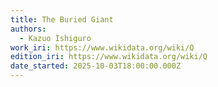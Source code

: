```yaml
---
title: The Buried Giant
authors:
  - Kazuo Ishiguro
work_iri: https://www.wikidata.org/wiki/Q
edition_iri: https://www.wikidata.org/wiki/Q
date_started: 2025-10-03T18:00:00.000Z
---
```

